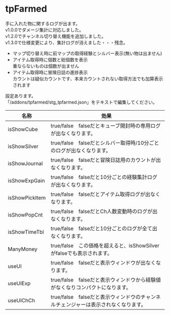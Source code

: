 # tpFarmed
手に入れた物に関するログが出ます。  
v1.0.0でダメージ集計に対応しました。  
v1.2.0でチャンネル切り替え機能を追加しました。  
v1.3.0で仕様変更により、集計ログが消えました・・・残念。  


- マップ切り替え時に前マップの取得経験とシルバー表示(無い物は出ません)
- アイテム取得時に個数と総個数を表示  
  重ならないものは個数が出ません
- アイテム取得時に冒険日誌の進捗表示  
  カウントは疑似カウントです、本来カウントされない取得方法でも加算表示されます


設定あります。  
「/addons/tpfarmed/stg_tpfarmed.json」をテキストで編集してください。

| 名称 | 効果 |
| ---- | ---- |
| isShowCube	 | true/false　falseだとキューブ開封時の専用ログが出なくなります。	 |
| isShowSilver	 | true/false　falseだとシルバー取得時/10分ごとのログが出なくなります。	 |
| isShowJournal	 | true/false　falseだと冒険日誌用のカウントが出なくなります。	 |
| isShowExpGain	 | true/false　falseだと10分ごとの経験集計ログが出なくなります。	 |
| isShowPickItem | true/false　falseだとアイテム取得ログが出なくなります。	 |
| isShowPopCnt	 | true/false　falseだとCh人数変動時のログが出なくなります。	 |
| isShowTimeTbl	 | true/false　falseだと10分ごとのログが全て出なくなります。	 |
| ManyMoney		 | true/false　この価格を超えると、isShowSilverがfalseでも表示されます。	 |
| useUI			 | true/false　falseだと表示ウィンドウが出なくなります。	 |
| useUIExp		 | true/false　falseだと表示ウィンドウから経験値がなくなりコンパクトになります。	 |
| useUIChCh		 | true/false　falseだと表示ウィンドウのチャンネルチェンジャーは表示されなくなります。	 |



